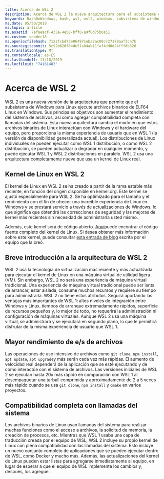 ```yaml
---
title: Acerca de WSL 2
description: Acerca de WSL 2 la nueva arquitectura para el subsistema de Windows para Linux
keywords: BashOnWindows, bash, wsl, wsl2, windows, subsistema de windows para linux, subsistemawindows, ubuntu, debian, suse, windows 10, instalación
ms.date: 05/30/2019
ms.topic: article
ms.assetid: 7afaeacf-435a-4e58-bff0-a9f0d75b8a51
ms.custom: seodec18
ms.openlocfilehash: 7122fcbd73e064871eba2ac80c727178aaf3ca7b
ms.sourcegitcommit: 5c92b820f84de57a04ab11faf4dd0d24fff6b320
ms.translationtype: MT
ms.contentlocale: es-ES
ms.lasthandoff: 11/18/2019
ms.locfileid: "74161483"
---
```

# <a name="about-wsl-2"></a>Acerca de WSL 2

WSL 2 es una nueva versión de la arquitectura que permite que el subsistema de Windows para Linux ejecute archivos binarios de ELF64 Linux en Windows. Sus principales objetivos son aumentar el rendimiento del sistema de archivos, así como agregar compatibilidad completa con llamadas del sistema. Esta nueva arquitectura cambia el modo en que estos archivos binarios de Linux interactúan con Windows y el hardware del equipo, pero proporciona la misma experiencia de usuario que en WSL 1 (la versión de disponibilidad generalizada actual). Los distribuciones de Linux individuales se pueden ejecutar como WSL 1 distribución, o como WSL 2 distribución, se pueden actualizar o degradar en cualquier momento, y puede ejecutar WSL 1 y WSL 2 distribuciones en paralelo. WSL 2 usa una arquitectura completamente nueva que usa un kernel de Linux real.

## <a name="linux-kernel-in-wsl-2"></a>Kernel de Linux en WSL 2

El kernel de Linux en WSL 2 se ha creado a partir de la rama estable más reciente, en función del origen disponible en kernel.org. Este kernel se ajustó especialmente para WSL 2. Se ha optimizado para el tamaño y el rendimiento con el fin de ofrecer una increíble experiencia de Linux en Windows y se prestará servicio a través de actualizaciones de Windows, lo que significa que obtendrá las correcciones de seguridad y las mejoras de kernel más recientes sin necesidad de administrarla usted mismo.

Además, este kernel será de código abierto. [Aquí](https://github.com/microsoft/WSL2-Linux-Kernel)puede encontrar el código fuente completo del kernel de Linux. Si desea obtener más información sobre este kernel, puede consultar [esta entrada de blog](https://devblogs.microsoft.com/commandline/shipping-a-linux-kernel-with-windows/) escrita por el equipo que la creó.

## <a name="brief-overview-of-the-wsl-2-architecture"></a>Breve introducción a la arquitectura de WSL 2

WSL 2 usa la tecnología de virtualización más reciente y más actualizada para ejecutar el kernel de Linux en una máquina virtual de utilidad ligera (VM). Sin embargo, WSL 2 no será una experiencia de máquina virtual tradicional. Una experiencia de máquina virtual tradicional puede ser lenta de arrancar, estar aislada, consume muchos recursos y requiere su tiempo para administrarla. WSL 2 no tiene estos atributos. Seguirá aportando las ventajas más importantes de WSL 1: altos niveles de integración entre Windows y Linux, tiempos de arranque extremadamente rápidos, superficie de recursos pequeños y, lo mejor de todo, no requerirá la administración ni configuración de máquinas virtuales. Aunque WSL 2 usa una máquina virtual, se administrará y se ejecutará en segundo plano, lo que le permitirá disfrutar de la misma experiencia de usuario que WSL 1.

## <a name="increased-file-io-performance"></a>Mayor rendimiento de e/s de archivos

Las operaciones de uso intensivo de archivos como `git clone`, `npm install`, `apt update`, `apt upgrade`y más serán cada vez más rápidas. El aumento de velocidad real dependerá de la aplicación que se esté ejecutando y de cómo interactúe con el sistema de archivos. Las versiones iniciales de WSL 2 se ejecutan hasta 20x más rápido en comparación con WSL 1 al desempaquetar una tarball comprimida y aproximadamente de 2 a 5 veces más rápido cuando se usa `git clone`, `npm install` y `cmake` en varios proyectos.

## <a name="full-system-call-compatibility"></a>Compatibilidad completa con llamadas del sistema

Los archivos binarios de Linux usan llamadas del sistema para realizar muchas funciones como el acceso a archivos, la solicitud de memoria, la creación de procesos, etc. Mientras que WSL 1 usaba una capa de traducción creada por el equipo de WSL, WSL 2 incluye su propio kernel de Linux con plena compatibilidad con las llamadas del sistema. Esto incluye un nuevo conjunto completo de aplicaciones que se pueden ejecutar dentro de WSL, como Docker y mucho más. Además, las actualizaciones del kernel de Linux pueden estar listas para agregarse inmediatamente al equipo, en lugar de esperar a que el equipo de WSL implemente los cambios y, después, los agregue.